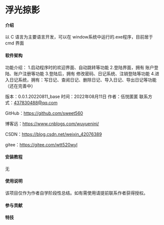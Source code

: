 # 浮光掠影

#### 介绍
以 C 语言为主要语言开发，可以在 window系统中运行的.exe程序，目前居于 cmd 界面

#### 软件架构
功能介绍：
        1.启动程序时的欢迎界面、自动跳转等功能
        2.登陆界面，拥有 账户登陆、账户注册等功能
        3.登陆后，拥有 修改密码、日记系统、注销登陆等功能
        4.进入日记系统，拥有：写日记、查阅日记、删除日记、导入日记、导出日记等功能（还在完善中）

版本：0.0.1.20220811_base 时间：2022年08月11日 作者：伍悦匿匿 联系方式：437830488@qq.com 

GitHub：https://github.com/sweet560

博客远：https://www.cnblogs.com/wuyuenini/

CSDN：https://blog.csdn.net/weixin_42076389

gitee：https://gitee.com/wtt520wyl

#### 安装教程

无

#### 使用说明

该项目仅作为作者自学阶段性总结。如有需使用请提前联系作者获得授权。

#### 参与贡献

#### 特技
